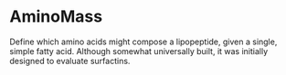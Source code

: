 # AminoMass
Define which amino acids might compose a lipopeptide, given a single, simple fatty acid. Although somewhat universally built, it was initially designed to evaluate surfactins.

